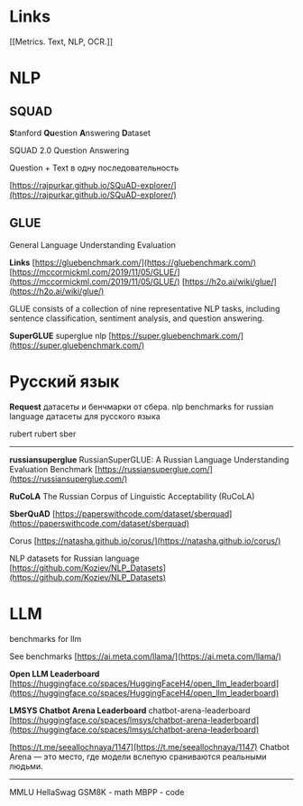

# Links

[[Metrics. Text, NLP, OCR.]]

# NLP

## SQUAD
**S**tanford **Qu**estion **A**nswering **D**ataset

SQUAD 2.0
Question Answering

Question + Text в одну последовательность

[https://rajpurkar.github.io/SQuAD-explorer/](https://rajpurkar.github.io/SQuAD-explorer/)

## GLUE

General Language Understanding Evaluation

**Links**
[https://gluebenchmark.com/](https://gluebenchmark.com/)
[https://mccormickml.com/2019/11/05/GLUE/](https://mccormickml.com/2019/11/05/GLUE/)
[https://h2o.ai/wiki/glue/](https://h2o.ai/wiki/glue/)

GLUE consists of a collection of nine representative NLP tasks, including sentence classification, sentiment analysis, and question answering.

**SuperGLUE**
superglue nlp
[https://super.gluebenchmark.com/](https://super.gluebenchmark.com/)

# Русский язык

**Request**
датасеты и бенчмарки от сбера.
nlp benchmarks for russian language
датасеты для русского языка

rubert
rubert sber

---

**russiansuperglue**
RussianSuperGLUE: A Russian Language Understanding Evaluation Benchmark
[https://russiansuperglue.com/](https://russiansuperglue.com/)

**RuCoLA**
The Russian Corpus of Linguistic Acceptability (RuCoLA)

**SberQuAD**
[https://paperswithcode.com/dataset/sberquad](https://paperswithcode.com/dataset/sberquad)

Corus
[https://natasha.github.io/corus/](https://natasha.github.io/corus/)

NLP datasets for Russian language
[https://github.com/Koziev/NLP_Datasets](https://github.com/Koziev/NLP_Datasets)

# LLM

benchmarks for llm

See benchmarks
[https://ai.meta.com/llama/](https://ai.meta.com/llama/)

**Open LLM Leaderboard**
[https://huggingface.co/spaces/HuggingFaceH4/open_llm_leaderboard](https://huggingface.co/spaces/HuggingFaceH4/open_llm_leaderboard)

**LMSYS Chatbot Arena Leaderboard**
chatbot-arena-leaderboard
[https://huggingface.co/spaces/lmsys/chatbot-arena-leaderboard](https://huggingface.co/spaces/lmsys/chatbot-arena-leaderboard)

[https://t.me/seeallochnaya/1147](https://t.me/seeallochnaya/1147)
Chatbot Arena — это место, где модели вслепую сраниваются реальными людьми.

---

MMLU
HellaSwag
GSM8K - math
MBPP - code